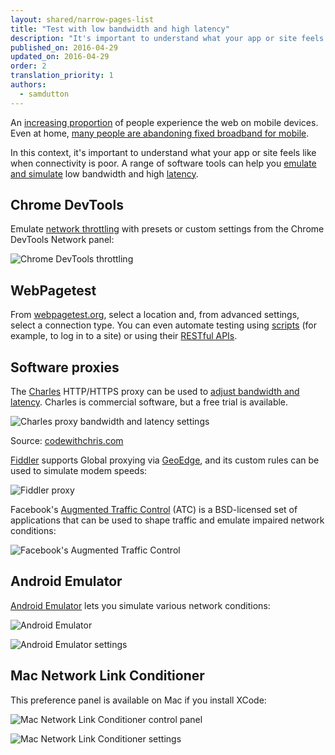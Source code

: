 ```yaml
---
layout: shared/narrow-pages-list
title: "Test with low bandwidth and high latency"
description: "It's important to understand what your app or site feels like when connectivity is poor. A range of tools can help you."
published_on: 2016-04-29
updated_on: 2016-04-29
order: 2
translation_priority: 1
authors:
  - samdutton
---
```


<p class="intro">An <a href="http://adwords.blogspot.co.uk/2015/05/building-for-next-moment.html">increasing proportion</a> of people experience the web on mobile devices. Even at home, <a href="https://www.washingtonpost.com/news/the-switch/wp/2016/04/18/new-data-americans-are-abandoning-wired-home-internet/">many people are abandoning fixed broadband for mobile</a>.</p>

In this context, it's important to understand what your app or site feels like when connectivity is poor. A range of software tools can help you [emulate and simulate](https://stackoverflow.com/questions/1584617/simulator-or-emulator-what-is-the-difference) low bandwidth and high [latency](https://www.igvita.com/2012/07/19/latency-the-new-web-performance-bottleneck/).

## Chrome DevTools

Emulate [network throttling](https://developers.google.com/web/tools/chrome-devtools/profile/network-performance/network-conditions?hl=en) with presets or custom settings from the Chrome DevTools Network panel:

![Chrome DevTools throttling](images/chrome-devtools-throttling.png)

## WebPagetest

From [webpagetest.org](https://webpagetest.org), select a location and, from advanced settings, select a connection type. You can even automate testing using [scripts](https://sites.google.com/a/webpagetest.org/docs/using-webpagetest/scripting) (for example, to log in to a site) or using their [RESTful APIs](https://sites.google.com/a/webpagetest.org/docs/advanced-features/webpagetest-restful-apis).

## Software proxies

The [Charles](https://www.charlesproxy.com/) HTTP/HTTPS proxy can be used to [adjust bandwidth and latency](http://www.charlesproxy.com/documentation/proxying/throttling/). Charles is commercial software, but a free trial is available.

![Charles proxy bandwidth and latency settings](images/charles.png)

Source: [codewithchris.com](http://codewithchris.com/tutorial-using-charles-proxy-with-your-ios-development-and-http-debugging/)

[Fiddler](http://www.telerik.com/fiddler) supports Global proxying via [GeoEdge](http://www.geoedge.com/faq), and its custom rules can be used to simulate modem speeds:

![Fiddler proxy](images/fiddler.png)

Facebook's [Augmented Traffic Control](http://facebook.github.io/augmented-traffic-control/) (ATC) is a BSD-licensed set of applications that can be used to shape traffic and emulate impaired network conditions:

![Facebook's Augmented Traffic Control](images/augmented-traffic-control.png)

## Android Emulator

[Android Emulator](http://developer.android.com/tools/devices/emulator.html#netspeed) lets you simulate various network conditions:

![Android Emulator](images/android-emulator.png)

![Android Emulator settings](images/android-emulator-settings.png)

## Mac Network Link Conditioner

This preference panel is available on Mac if you install XCode:

![Mac Network Link Conditioner control panel](images/network-link-conditioner-control-panel.png)

![Mac Network Link Conditioner settings](images/network-link-conditioner-settings.png)

